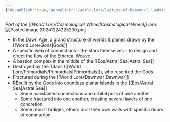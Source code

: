 ```yaml
---
{"dg-publish":true,"permalink":"/world-lore/lattice-of-heaven/","updated":"2024-12-24T22:52:32.462-05:00"}
---
```


*Part of the [[World Lore/Cosmological Wheel\|Cosmological Wheel]] lore.*
![Pasted image 20241224225230.png](/img/user/Images/Pasted%20image%2020241224225230.png)
- In the Dawn Age, a grand structure of worlds & planes drawn by the [[World Lore/Gods\|Gods]]
- A specific web of connections - the stars themselves - to design and direct the flow of the Ethereal Weave
- A bastion complex in the middle of the [[Eos/Astral Sea\|Astral Sea]]
- Destroyed by the Titans ([[World Lore/Primordials/Primordials\|Primordials]]), who resented the Gods
- Fractured during the [[World Lore/Dawnwar\|Dawnwar]]
- REbuilt by the Gods into countless planar islands in the [[Eos/Astral Sea\|Astral Sea]]
	- Some maintained connections and orbital pulls of one another
	- Some fractured into one another, creating several layers of one concretion
	- Some rebuilt brdiges, others built their own walls with specific doors of communion